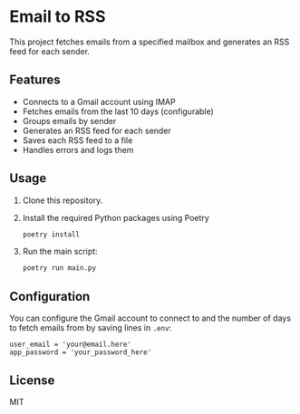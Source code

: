# Email to RSS

This project fetches emails from a specified mailbox and generates an RSS feed for each sender.

## Features

- Connects to a Gmail account using IMAP
- Fetches emails from the last 10 days (configurable)
- Groups emails by sender
- Generates an RSS feed for each sender
- Saves each RSS feed to a file
- Handles errors and logs them

## Usage

1. Clone this repository.
2. Install the required Python packages using Poetry

    ```bash
    poetry install
    ```

3. Run the main script:

    ```bash
    poetry run main.py
    ```

## Configuration

You can configure the Gmail account to connect to and the number of days to fetch emails from by saving lines in `.env`:

```env
user_email = 'your@email.here'
app_password = 'your_password_here'
```

## License

MIT